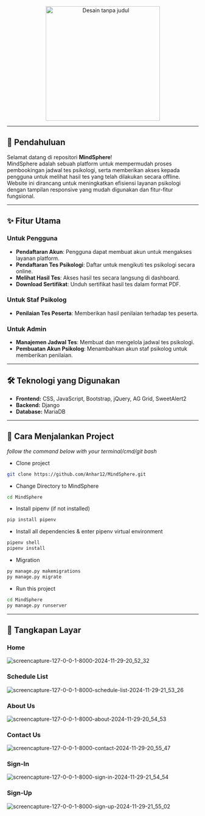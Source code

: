 <div align="center">
  <img src="https://github.com/user-attachments/assets/c3a01c19-e57e-48eb-8c20-19d0f94804eb" alt="Desain tanpa judul" width="300">
</div>


---

## 🌟 **Pendahuluan**

Selamat datang di repositori **MindSphere**!  
MindSphere adalah sebuah platform untuk mempermudah proses pembookingan jadwal tes psikologi, serta memberikan akses kepada pengguna untuk melihat hasil tes yang telah dilakukan secara offline. Website ini dirancang untuk meningkatkan efisiensi layanan psikologi dengan tampilan responsive yang mudah digunakan dan fitur-fitur fungsional.

---

## ✨ **Fitur Utama**

### **Untuk Pengguna**  
- **Pendaftaran Akun**: Pengguna dapat membuat akun untuk mengakses layanan platform.
- **Pendaftaran Tes Psikologi**: Daftar untuk mengikuti tes psikologi secara online.  
- **Melihat Hasil Tes**: Akses hasil tes secara langsung di dashboard.  
- **Download Sertifikat**: Unduh sertifikat hasil tes dalam format PDF.  

### **Untuk Staf Psikolog**  
- **Penilaian Tes Peserta**: Memberikan hasil penilaian terhadap tes peserta.  

### **Untuk Admin**  
- **Manajemen Jadwal Tes**: Membuat dan mengelola jadwal tes psikologi.  
- **Pembuatan Akun Psikolog**: Menambahkan akun staf psikolog untuk memberikan penilaian.  

---

## 🛠 **Teknologi yang Digunakan**

- **Frontend:** CSS, JavaScript, Bootstrap, jQuery, AG Grid, SweetAlert2
- **Backend:** Django
- **Database:** MariaDB

---
 
## 🚀 **Cara Menjalankan Project**
*follow the command below with your terminal/cmd/git bash*

- Clone project

```bash
git clone https://github.com/Anhar12/MindSphere.git
```
- Change Directory to MindSphere

```bash
cd MindSphere
```
- Install pipenv (if not installed)

```bash
pip install pipenv
```
- Install all dependencies & enter pipenv virtual environment

```bash
pipenv shell
pipenv install
```
- Migration

```bash
py manage.py makemigrations
py manage.py migrate
```

- Run this project

```bash
cd MindSphere
py manage.py runserver
```
---

## 📸 **Tangkapan Layar**

### Home
![screencapture-127-0-0-1-8000-2024-11-29-20_52_32](https://github.com/user-attachments/assets/f4601e56-0a82-45c8-b883-e16b200f63e1)

### Schedule List
![screencapture-127-0-0-1-8000-schedule-list-2024-11-29-21_53_26](https://github.com/user-attachments/assets/94162458-76b3-43c5-ac49-d6edc0a2bdc3)

### About Us
![screencapture-127-0-0-1-8000-about-2024-11-29-20_54_53](https://github.com/user-attachments/assets/9e045857-a3b0-4ff4-b5fe-a1a22d8f4e5d)

### Contact Us
![screencapture-127-0-0-1-8000-contact-2024-11-29-20_55_47](https://github.com/user-attachments/assets/ad669e47-10f9-488a-8c0d-c37507168c8b)

### Sign-In
![screencapture-127-0-0-1-8000-sign-in-2024-11-29-21_54_54](https://github.com/user-attachments/assets/16c135e3-75c1-4e7a-a73d-dc30b044c6f2)


### Sign-Up
![screencapture-127-0-0-1-8000-sign-up-2024-11-29-21_55_02](https://github.com/user-attachments/assets/f38a5302-1a3d-409e-904c-06018d506cc9)




